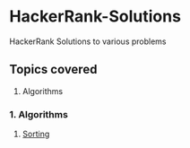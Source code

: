 # HackerRank-Solutions
HackerRank Solutions to various problems 

## Topics covered 
1. Algorithms

### 1. Algorithms
1. [Sorting](https://github.com/ani-poroorkara/HackerRank-Solutions/tree/master/Algorithms/Sorting)
